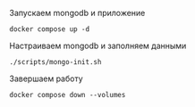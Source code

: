 Запускаем mongodb и приложение

```shell
docker compose up -d
```

Настраиваем mongodb и заполняем данными
```shell
./scripts/mongo-init.sh
```

Завершаем работу
```
docker compose down --volumes
```